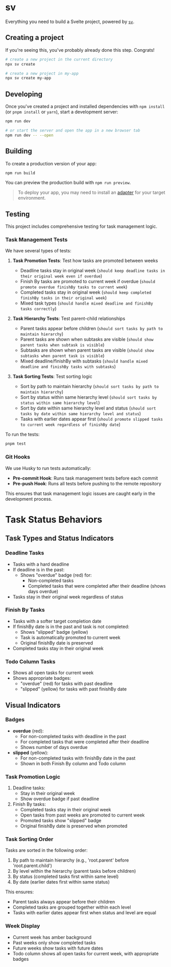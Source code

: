 # sv

Everything you need to build a Svelte project, powered by [`sv`](https://github.com/sveltejs/cli).

## Creating a project

If you're seeing this, you've probably already done this step. Congrats!

```bash
# create a new project in the current directory
npx sv create

# create a new project in my-app
npx sv create my-app
```

## Developing

Once you've created a project and installed dependencies with `npm install` (or `pnpm install` or `yarn`), start a development server:

```bash
npm run dev

# or start the server and open the app in a new browser tab
npm run dev -- --open
```

## Building

To create a production version of your app:

```bash
npm run build
```

You can preview the production build with `npm run preview`.

> To deploy your app, you may need to install an [adapter](https://svelte.dev/docs/kit/adapters) for your target environment.

## Testing

This project includes comprehensive testing for task management logic.

### Task Management Tests

We have several types of tests:

1. **Task Promotion Tests**: Test how tasks are promoted between weeks

   - Deadline tasks stay in original week (`should keep deadline tasks in their original week even if overdue`)
   - Finish By tasks are promoted to current week if overdue (`should promote overdue finishBy tasks to current week`)
   - Completed tasks stay in original week (`should keep completed finishBy tasks in their original week`)
   - Mixed task types (`should handle mixed deadline and finishBy tasks correctly`)

2. **Task Hierarchy Tests**: Test parent-child relationships

   - Parent tasks appear before children (`should sort tasks by path to maintain hierarchy`)
   - Parent tasks are shown when subtasks are visible (`should show parent tasks when subtask is visible`)
   - Subtasks are shown when parent tasks are visible (`should show subtasks when parent task is visible`)
   - Mixed deadline/finishBy with subtasks (`should handle mixed deadline and finishBy tasks with subtasks`)

3. **Task Sorting Tests**: Test sorting logic
   - Sort by path to maintain hierarchy (`should sort tasks by path to maintain hierarchy`)
   - Sort by status within same hierarchy level (`should sort tasks by status within same hierarchy level`)
   - Sort by date within same hierarchy level and status (`should sort tasks by date within same hierarchy level and status`)
   - Tasks with earlier dates appear first (`should promote slipped tasks to current week regardless of finishBy date`)

To run the tests:

```bash
pnpm test
```

### Git Hooks

We use Husky to run tests automatically:

- **Pre-commit Hook**: Runs task management tests before each commit
- **Pre-push Hook**: Runs all tests before pushing to the remote repository

This ensures that task management logic issues are caught early in the development process.

# Task Status Behaviors

## Task Types and Status Indicators

### Deadline Tasks

- Tasks with a hard deadline
- If deadline is in the past:
  - Shows "overdue" badge (red) for:
    - Non-completed tasks
    - Completed tasks that were completed after their deadline (shows days overdue)
- Tasks stay in their original week regardless of status

### Finish By Tasks

- Tasks with a softer target completion date
- If finishBy date is in the past and task is not completed:
  - Shows "slipped" badge (yellow)
  - Task is automatically promoted to current week
  - Original finishBy date is preserved
- Completed tasks stay in their original week

### Todo Column Tasks

- Shows all open tasks for current week
- Shows appropriate badges:
  - "overdue" (red) for tasks with past deadline
  - "slipped" (yellow) for tasks with past finishBy date

## Visual Indicators

### Badges

- **overdue** (red):
  - For non-completed tasks with deadline in the past
  - For completed tasks that were completed after their deadline
  - Shows number of days overdue
- **slipped** (yellow):
  - For non-completed tasks with finishBy date in the past
  - Shown in both Finish By column and Todo column

### Task Promotion Logic

1. Deadline tasks:
   - Stay in their original week
   - Show overdue badge if past deadline
2. Finish By tasks:
   - Completed tasks stay in their original week
   - Open tasks from past weeks are promoted to current week
   - Promoted tasks show "slipped" badge
   - Original finishBy date is preserved when promoted

### Task Sorting Order

Tasks are sorted in the following order:

1. By path to maintain hierarchy (e.g., 'root.parent' before 'root.parent.child')
2. By level within the hierarchy (parent tasks before children)
3. By status (completed tasks first within same level)
4. By date (earlier dates first within same status)

This ensures:

- Parent tasks always appear before their children
- Completed tasks are grouped together within each level
- Tasks with earlier dates appear first when status and level are equal

### Week Display

- Current week has amber background
- Past weeks only show completed tasks
- Future weeks show tasks with future dates
- Todo column shows all open tasks for current week, with appropriate badges
